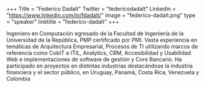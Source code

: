 +++
Title = "Federico Dadalt"
Twitter = "federicodadalt"
Linkedin = "https://www.linkedin.com/in/fdadalt/"
image = "federico-dadalt.png"
type = "speaker"
linktitle = "federico-dadalt"
+++

Ingeniero en Computación egresado de la Facultad de Ingeniería de la Universidad de la República, PMP certificado por PMI. Vasta experiencia en temáticas de Arquitectura Empresarial, Procesos de TI utilizando marcos de referencia como CobIT e ITIL, Analytics, CRM, Accesibilidad y Usabilidad Web e implementaciones de software de gestión y Core Bancario. Ha participado en proyectos en distintas industrias destacándose la industria financiera y el sector público, en Uruguay, Panamá, Costa Rica, Venezuela y Colombia
